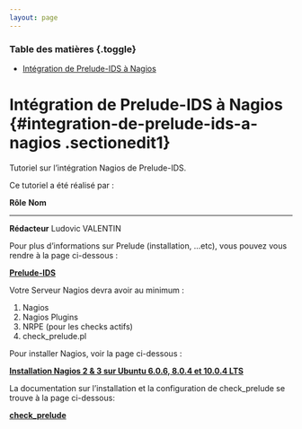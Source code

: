 ```yaml
---
layout: page
---
```


### Table des matières {.toggle}

-   [Intégration de Prelude-IDS à
    Nagios](prelude.html#integration-de-prelude-ids-a-nagios)

Intégration de Prelude-IDS à Nagios {#integration-de-prelude-ids-a-nagios .sectionedit1}
===================================

Tutoriel sur l’intégration Nagios de Prelude-IDS.

Ce tutoriel a été réalisé par :

  **Rôle**        **Nom**
  --------------- ------------------
  **Rédacteur**   Ludovic VALENTIN

Pour plus d’informations sur Prelude (installation, …etc), vous pouvez
vous rendre à la page ci-dessous :

**[Prelude-IDS](../../../../securite/prelude/start.html "securite:prelude:start")**

Votre Serveur Nagios devra avoir au minimum :

1.  Nagios
2.  Nagios Plugins
3.  NRPE (pour les checks actifs)
4.  check\_prelude.pl

Pour installer Nagios, voir la page ci-dessous :

**[Installation Nagios 2 & 3 sur Ubuntu 6.0.6, 8.0.4 et 10.0.4
LTS](../../../../nagios/ubuntu-install.html "nagios:ubuntu-install")**

La documentation sur l’installation et la configuration de
check\_prelude se trouve à la page ci-dessous:

**[check\_prelude](../../../../nagios/plugins/check_prelude.html "nagios:plugins:check_prelude")**

